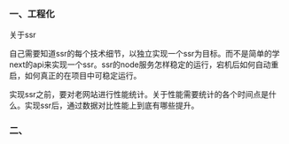 ### 一、工程化

关于ssr

自己需要知道ssr的每个技术细节，以独立实现一个ssr为目标。而不是简单的学next的api来实现一个ssr。ssr的node服务怎样稳定的运行，宕机后如何自动重启，如何真正的在项目中可稳定运行。

实现ssr之前，要对老网站进行性能统计。关于性能需要统计的各个时间点是什么。实现ssr后，通过数据对比性能上到底有哪些提升。




### 二、